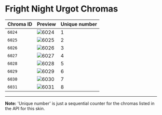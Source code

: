 # Fright Night Urgot Chromas

| Chroma ID | Preview | Unique number |
|---|---|---|
| `6024` | ![6024](https://raw.communitydragon.org/latest/plugins/rcp-be-lol-game-data/global/default/v1/champion-chroma-images/6/6024.png) | 1 |
| `6025` | ![6025](https://raw.communitydragon.org/latest/plugins/rcp-be-lol-game-data/global/default/v1/champion-chroma-images/6/6025.png) | 2 |
| `6026` | ![6026](https://raw.communitydragon.org/latest/plugins/rcp-be-lol-game-data/global/default/v1/champion-chroma-images/6/6026.png) | 3 |
| `6027` | ![6027](https://raw.communitydragon.org/latest/plugins/rcp-be-lol-game-data/global/default/v1/champion-chroma-images/6/6027.png) | 4 |
| `6028` | ![6028](https://raw.communitydragon.org/latest/plugins/rcp-be-lol-game-data/global/default/v1/champion-chroma-images/6/6028.png) | 5 |
| `6029` | ![6029](https://raw.communitydragon.org/latest/plugins/rcp-be-lol-game-data/global/default/v1/champion-chroma-images/6/6029.png) | 6 |
| `6030` | ![6030](https://raw.communitydragon.org/latest/plugins/rcp-be-lol-game-data/global/default/v1/champion-chroma-images/6/6030.png) | 7 |
| `6031` | ![6031](https://raw.communitydragon.org/latest/plugins/rcp-be-lol-game-data/global/default/v1/champion-chroma-images/6/6031.png) | 8 |

---

**Note:** 'Unique number' is just a sequential counter for the chromas listed in the API for this skin.